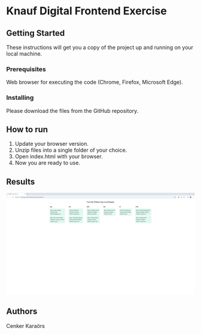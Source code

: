 # Knauf Digital Frontend Exercise

## Getting Started

These instructions will get you a copy of the project up and running on your local machine.

### Prerequisites

Web browser for executing the code (Chrome, Firefox, Microsoft Edge).

### Installing

Please download the files from the GitHub repository.

## How to run

1) Update your browser version.
2) Unzip files into a single folder of your choice.
3) Open index.html with your browser.
4) Now you are ready to use.

## Results

![Alt text](Screenshot.png)

## Authors

Cenker Karaörs
